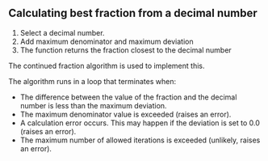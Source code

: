 ## Calculating best fraction from a decimal number

1. Select a decimal number.
2. Add maximum denominator and maximum deviation
3. The function returns the fraction closest to the decimal number 

The continued fraction algorithm is used to implement this.

The algorithm runs in a loop that terminates when:

- The difference between the value of the fraction and the decimal number is less than the maximum deviation.
- The maximum denominator value is exceeded (raises an error).
- A calculation error occurs. This may happen if the deviation is set to 0.0 (raises an error).
- The maximum number of allowed iterations is exceeded (unlikely, raises an error).

